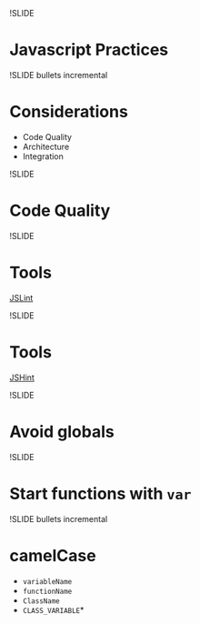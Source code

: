 !SLIDE 
# Javascript Practices #

!SLIDE bullets incremental
# Considerations #
* Code Quality
* Architecture
* Integration

!SLIDE
# Code Quality #

!SLIDE
# Tools #
[JSLint](http://www.jslint.com/lint.html)

!SLIDE
# Tools #
[JSHint](http://www.jshint.com/about/)

!SLIDE
# Avoid globals #

!SLIDE
# Start functions with `var` #

!SLIDE bullets incremental
# camelCase #
* `variableName`
* `functionName`
* `ClassName`
* `CLASS_VARIABLE`*